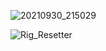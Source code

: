 ![20210930_215029](https://user-images.githubusercontent.com/55367064/135528443-5fa4e8aa-3042-49b9-b0a2-af1ebc187582.jpg)

![Rig_Resetter](https://user-images.githubusercontent.com/55367064/134273829-f0ed9251-5a6d-494e-b790-f638453c2c69.png)
